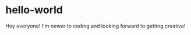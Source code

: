 hello-world
===========

Hey everyone!  I'm newer to coding and looking forward to getting creative!

